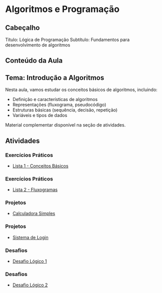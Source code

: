 # Algoritmos e Programação

## Cabeçalho
Título: Lógica de Programação
Subtítulo: Fundamentos para desenvolvimento de algoritmos

## Conteúdo da Aula
## Tema: Introdução a Algoritmos
Nesta aula, vamos estudar os conceitos básicos de algoritmos, incluindo:

- Definição e características de algoritmos
- Representações (fluxograma, pseudocódigo)
- Estruturas básicas (sequência, decisão, repetição)
- Variáveis e tipos de dados

Material complementar disponível na seção de atividades.

## Atividades
### Exercícios Práticos
- [Lista 1 - Conceitos Básicos](exercicios/office/Aula01_Word.txt)
### Exercícios Práticos
- [Lista 2 - Fluxogramas](exercicios/office/Aula01_Word.txt)

### Projetos
- [Calculadora Simples](exercicios/office/Aula01_Word.txt)
### Projetos
- [Sistema de Login](exercicios/office/Aula01_Word.txt)

### Desafios
- [Desafio Lógico 1](exercicios/office/Aula01_Word.txt)
### Desafios
- [Desafio Lógico 2](exercicios/office/Aula01_Word.txt)